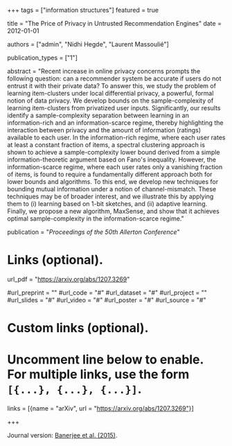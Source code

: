 +++
tags = ["information structures"]
featured = true

title = "The Price of Privacy in Untrusted Recommendation Engines"
date = 2012-01-01

authors = ["admin", "Nidhi Hegde", "Laurent Massoulié"]

publication_types = ["1"]


abstract = "Recent increase in online privacy concerns prompts the following question: can a recommender system be accurate if users do not entrust it with their private data? To answer this, we study the problem of learning item-clusters under local differential privacy, a powerful, formal notion of data privacy. We develop bounds on the sample-complexity of learning item-clusters from privatized user inputs. Significantly, our results identify a sample-complexity separation between learning in an information-rich and an information-scarce regime, thereby highlighting the interaction between privacy and the amount of information (ratings) available to each user. In the information-rich regime, where each user rates at least a constant fraction of items, a spectral clustering approach is shown to achieve a sample-complexity lower bound derived from a simple information-theoretic argument based on Fano's inequality. However, the information-scarce regime, where each user rates only a vanishing fraction of items, is found to require a fundamentally different approach both for lower bounds and algorithms. To this end, we develop new techniques for bounding mutual information under a notion of channel-mismatch. These techniques may be of broader interest, and we illustrate this by applying them to (i) learning based on 1-bit sketches, and (ii) adaptive learning. Finally, we propose a new algorithm, MaxSense, and show that it achieves optimal sample-complexity in the information-scarce regime."

publication = "*Proceedings of the 50th Allerton Conference*"


# Links (optional).
url_pdf = "https://arxiv.org/abs/1207.3269"

#url_preprint = ""
#url_code = "#"
#url_dataset = "#"
#url_project = ""
#url_slides = "#"
#url_video = "#"
#url_poster = "#"
#url_source = "#"

# Custom links (optional).
#   Uncomment line below to enable. For multiple links, use the form `[{...}, {...}, {...}]`.
links = [{name = "arXiv", url = "https://arxiv.org/abs/1207.3269"}]

+++

Journal version: [Banerjee et al. (2015)](/sbanerjee/publication/massoulie-15/). 


